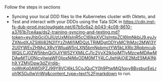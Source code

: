 Follow the steps in sections
- Syncing your local DDD files to the Kubernetes cluster with Okteto, and
- Test and interact with your DDDs using the Tala SDK
in 
https://cdn.inst-fs-dub-prod.inscloudgate.net/67b5c6a2-b043-4c08-8610-a3761b7ce4aa/ds2-training-syncing-and-testing.md?token=eyJhbGciOiJIUzUxMiIsInR5cCI6IkpXVCIsImtpZCI6ImNkbiJ9.eyJyZXNvdXJjZSI6Ii82N2I1YzZhMi1iMDQzLTRjMDgtODYxMC1hMzc2MWI3Y2U0YWEvZHMyLXRyYWluaW5nLXN5bmNpbmctYW5kLXRlc3RpbmcubWQiLCJ0ZW5hbnQiOiJjYW52YXMiLCJ1c2VyX2lkIjoiMTIyMzcwMDAwMDAwMTU0NjcyIiwiaWF0IjoxNjMxODM0MTY4LCJleHAiOjE2MzE5MjA1Njh9.YZMVDpw3dZVrdjb-noWnKq0AWDjPZJ99Y8VCj6kL5CoJQuCY0h9PtwMiQ1qyy8BvsburEeLroh1K5GulIwVnWg&content_type=text%2Fmarkdown
to run.
